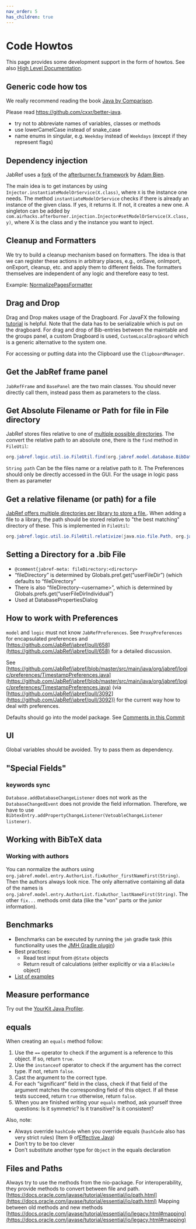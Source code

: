 ```yaml
---
nav_order: 5
has_children: true
---
```

# Code Howtos

This page provides some development support in the form of howtos.
See also [High Level Documentation](../getting-into-the-code/high-level-documentation.md).

## Generic code how tos

We really recommend reading the book [Java by Comparison](http://java.by-comparison.com).

Please read <https://github.com/cxxr/better-java>.

* try not to abbreviate names of variables, classes or methods
* use lowerCamelCase instead of snake\_case
* name enums in singular, e.g. `Weekday` instead of `Weekdays` (except if they represent flags)

## Dependency injection

JabRef uses a [fork](https://github.com/JabRef/afterburner.fx) of the [afterburner.fx framework](https://github.com/AdamBien/afterburner.fx) by [Adam Bien](https://adam-bien.com/).

The main idea is to get instances by using `Injector.instantiateModelOrService(X.class)`, where `X` is the instance one needs.
The method `instantiateModelOrService` checks if there is already an instance of the given class. If yes, it returns it. If not, it creates a new one.
A singleton can be added by `com.airhacks.afterburner.injection.Injector#setModelOrService(X.class, y)`, where X is the class and y the instance you want to inject.

## Cleanup and Formatters

We try to build a cleanup mechanism based on formatters. The idea is that we can register these actions in arbitrary places, e.g., onSave, onImport, onExport, cleanup, etc. and apply them to different fields. The formatters themselves are independent of any logic and therefore easy to test.

Example: [NormalizePagesFormatter](https://github.com/JabRef/jabref/blob/master/src/main/java/org/jabref/logic/formatter/bibtexfields/NormalizePagesFormatter.java)

## Drag and Drop

Drag and Drop makes usage of the Dragboard. For JavaFX the following [tutorial](https://docs.oracle.com/javafx/2/drag_drop/jfxpub-drag_drop.htm) is helpful. Note that the data has to be serializable which is put on the dragboard. For drag and drop of Bib-entries between the maintable and the groups panel, a custom Dragboard is used, `CustomLocalDragboard` which is a generic alternative to the system one.

For accessing or putting data into the Clipboard use the `ClipboardManager`.

## Get the JabRef frame panel

`JabRefFrame` and `BasePanel` are the two main classes. You should never directly call them, instead pass them as parameters to the class.

## Get Absolute Filename or Path for file in File directory

JabRef stores files relative to one of [multiple possible directories](https://docs.jabref.org/finding-sorting-and-cleaning-entries/filelinks#directories-for-files).
The convert the relative path to an absolute one, there is the `find` method in `FileUtil`:

```java
org.jabref.logic.util.io.FileUtil.find(org.jabref.model.database.BibDatabaseContext, java.lang.String, org.jabref.preferences.FilePreferences)
```

`String path` Can be the files name or a relative path to it. The Preferences should only be directly accessed in the GUI. For the usage in logic pass them as parameter

## Get a relative filename (or path) for a file

[JabRef offers multiple directories per library to store a file.](https://docs.jabref.org/finding-sorting-and-cleaning-entries/filelinks#directories-for-files).
When adding a file to a library, the path should be stored relative to "the best matching" directory of these.
This is implemented in `FileUtil`:

```java
org.jabref.logic.util.io.FileUtil.relativize(java.nio.file.Path, org.jabref.model.database.BibDatabaseContext, org.jabref.preferences.FilePreferences)
```

## Setting a Directory for a .bib File

* `@comment{jabref-meta: fileDirectory:<directory>`
* “fileDirectory” is determined by Globals.pref.get(“userFileDir”) (which defaults to “fileDirectory”
* There is also “fileDirectory-\<username>”, which is determined by Globals.prefs.get(“userFileDirIndividual”)
* Used at DatabasePropertiesDialog

## How to work with Preferences

`model` and `logic` must not know `JabRefPreferences`. See `ProxyPreferences` for encapsulated preferences and [https://github.com/JabRef/jabref/pull/658](https://github.com/JabRef/jabref/pull/658) for a detailed discussion.

See [https://github.com/JabRef/jabref/blob/master/src/main/java/org/jabref/logic/preferences/TimestampPreferences.java](https://github.com/JabRef/jabref/blob/master/src/main/java/org/jabref/logic/preferences/TimestampPreferences.java) (via [https://github.com/JabRef/jabref/pull/3092](https://github.com/JabRef/jabref/pull/3092)) for the current way how to deal with preferences.

Defaults should go into the model package. See [Comments in this Commit](https://github.com/JabRef/jabref/commit/2f553e6557bddf7753b618b0f4edcaa6e873f719#commitcomment-15779484)

## UI

Global variables should be avoided. Try to pass them as dependency.

## "Special Fields"

### keywords sync

`Database.addDatabaseChangeListener` does not work as the `DatabaseChangedEvent` does not provide the field information.
Therefore, we have to use `BibtexEntry.addPropertyChangeListener(VetoableChangeListener listener)`.

## Working with BibTeX data

### Working with authors

You can normalize the authors using `org.jabref.model.entry.AuthorList.fixAuthor_firstNameFirst(String)`. Then the authors always look nice. The only alternative containing all data of the names is `org.jabref.model.entry.AuthorList.fixAuthor_lastNameFirst(String)`. The other `fix...` methods omit data (like the "von" parts or the junior information).

## Benchmarks

* Benchmarks can be executed by running the `jmh` gradle task (this functionality uses the [JMH Gradle plugin](https://github.com/melix/jmh-gradle-plugin))
* Best practices:
  * Read test input from `@State` objects
  * Return result of calculations (either explicitly or via a `BlackHole` object)
* [List of examples](https://github.com/melix/jmh-gradle-example/tree/master/src/jmh/java/org/openjdk/jmh/samples)

## Measure performance

Try out the [YourKit Java Profiler](https://www.yourkit.com).

## equals

When creating an `equals` method follow:

1. Use the `==` operator to check if the argument is a reference to this object. If so, return `true`.
2. Use the `instanceof` operator to check if the argument has the correct type. If not, return `false`.
3. Cast the argument to the correct type.
4. For each “significant” field in the class, check if that field of the argument matches the corresponding field of this object. If all these tests succeed, return `true` otherwise, return `false`.
5. When you are finished writing your `equals` method, ask yourself three questions: Is it symmetric? Is it transitive? Is it consistent?

Also, note:

* Always override `hashCode` when you override equals (`hashCode` also has very strict rules) (Item 9 of[Effective Java](https://www.oreilly.com/library/view/effective-java-3rd/9780134686097/))
* Don’t try to be too clever
* Don’t substitute another type for `Object` in the equals declaration

## Files and Paths

Always try to use the methods from the nio-package. For interoperability, they provide methods to convert between file and path. [https://docs.oracle.com/javase/tutorial/essential/io/path.html](https://docs.oracle.com/javase/tutorial/essential/io/path.html) Mapping between old methods and new methods [https://docs.oracle.com/javase/tutorial/essential/io/legacy.html#mapping](https://docs.oracle.com/javase/tutorial/essential/io/legacy.html#mapping)
